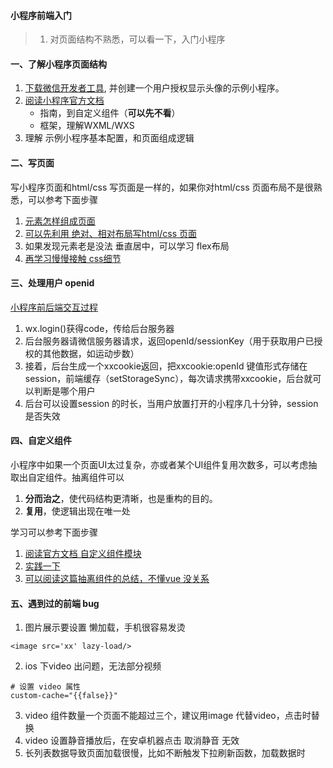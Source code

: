 #### 小程序前端入门
>1. 对页面结构不熟悉，可以看一下，入门小程序

#### 一、了解小程序页面结构
1. [下载微信开发者工具](https://developers.weixin.qq.com/miniprogram/dev/devtools/download.html), 并创建一个用户授权显示头像的示例小程序。
2. [阅读小程序官方文档](https://developers.weixin.qq.com/miniprogram/dev/)
    * 指南，到自定义组件（**可以先不看**）
    * 框架，理解WXML/WXS
3. 理解 示例小程序基本配置，和页面组成逻辑


####  二、写页面
写小程序页面和html/css 写页面是一样的，如果你对html/css 页面布局不是很熟悉，可以参考下面步骤
1. [元素怎样组成页面](https://lics1216.github.io/2018/09/25/html+css/#more)
2. [可以先利用 绝对、相对布局写html/css 页面](https://git.mingchao.com/lichangsong/miniTest)
3. 如果发现元素老是没法 垂直居中，可以学习 flex布局
4. [再学习慢慢接触 css细节](https://www.runoob.com/css/css-tutorial.html)

#### 三、处理用户 openid 
[小程序前后端交互过程](https://www.jianshu.com/p/0b03cbb73e6f)
1. wx.login()获得code，传给后台服务器
2. 后台服务器请微信服务器请求，返回openId/sessionKey（用于获取用户已授权的其他数据，如运动步数）
3. 接着，后台生成一个xxcookie返回，把xxcookie:openId 键值形式存储在session，前端缓存（setStorageSync），每次请求携带xxcookie，后台就可以判断是哪个用户
4. 后台可以设置session 的时长，当用户放置打开的小程序几十分钟，session 是否失效

#### 四、自定义组件
小程序中如果一个页面UI太过复杂，亦或者某个UI组件复用次数多，可以考虑抽取出自定组件。抽离组件可以
1. **分而治之**，使代码结构更清晰，也是重构的目的。
2. **复用**，使逻辑出现在唯一处

学习可以参考下面步骤
1. [阅读官方文档 自定义组件模块](https://developers.weixin.qq.com/miniprogram/dev/framework/custom-component/)
2. [实践一下](https://git.mingchao.com/lichangsong/miniTest)
3. [可以阅读这篇抽离组件的总结，不懂vue 没关系](https://www.jianshu.com/p/82ffcf1eba20)

#### 五、遇到过的前端 bug
1. 图片展示要设置 懒加载，手机很容易发烫
```
<image src='xx' lazy-load/>
```
2. ios 下video 出问题，无法部分视频
```
# 设置 video 属性
custom-cache="{{false}}"  
```
3. video 组件数量一个页面不能超过三个，建议用image 代替video，点击时替换
4. video 设置静音播放后，在安卓机器点击 取消静音 无效
5. 长列表数据导致页面加载很慢，比如不断触发下拉刷新函数，加载数据时